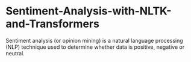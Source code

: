 # Sentiment-Analysis-with-NLTK-and-Transformers
Sentiment analysis (or opinion mining) is a natural language processing (NLP) technique used to determine whether data is positive, negative or neutral.
